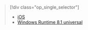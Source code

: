 > [!div class="op_single_selector"]
>- [iOS](../articles/notification-hubs/notification-hubs-aspnet-backend-ios-apple-apns-notification.md)
>- [Windows Runtime 8.1 universal](../articles/notification-hubs/notification-hubs-aspnet-backend-windows-dotnet-wns-notification.md)